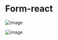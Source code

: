 # Form-react
![image](https://user-images.githubusercontent.com/104040061/206325824-cb50090d-7bd0-4ec2-9aa9-a95bd2920f4f.png)

![image](https://user-images.githubusercontent.com/104040061/206326659-16c70b64-0c06-42d8-8687-c4d3a7d75f87.png)

